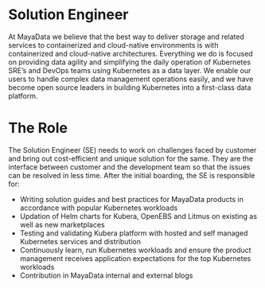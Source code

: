 Solution Engineer
==================

At MayaData we believe that the best way to deliver storage and
related services to containerized and cloud-native environments is
with containerized and cloud-native architectures. Everything we do is
focused on providing data agility and simplifying the daily operation
of Kubernetes SRE’s and DevOps teams using Kubernetes as a data
layer. We enable our users to handle complex data management
operations easily, and we have become open source leaders in building
Kubernetes into a first-class data platform.

The Role
=========

The Solution Engineer (SE) needs to work on challenges faced by customer and bring out
cost-efficient and unique solution for the same. They are the interface between customer
and the development team so that the issues can be resolved in less time.
After the initial boarding, the SE is responsible for:

* Writing solution guides and best practices for MayaData products in accordance with popular 
  Kubernetes workloads 
* Updation of Helm charts for Kubera, OpenEBS and Litmus on existing as well as new 
  marketplaces
* Testing and validating Kubera platform with hosted and self managed Kubernetes services 
  and distribution
* Continuously learn, run Kubernetes workloads and ensure the product management receives 
  application expectations for the top Kubernetes workloads
* Contribution in MayaData internal and external blogs
